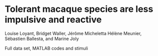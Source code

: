 # Tolerant macaque species are less impulsive and reactive 
Louise Loyant, Bridget Waller, Jérôme Micheletta Hélène Meunier, Sébastien Ballesta, and Marine Joly

Full data set,
MATLAB codes and
stimuli
